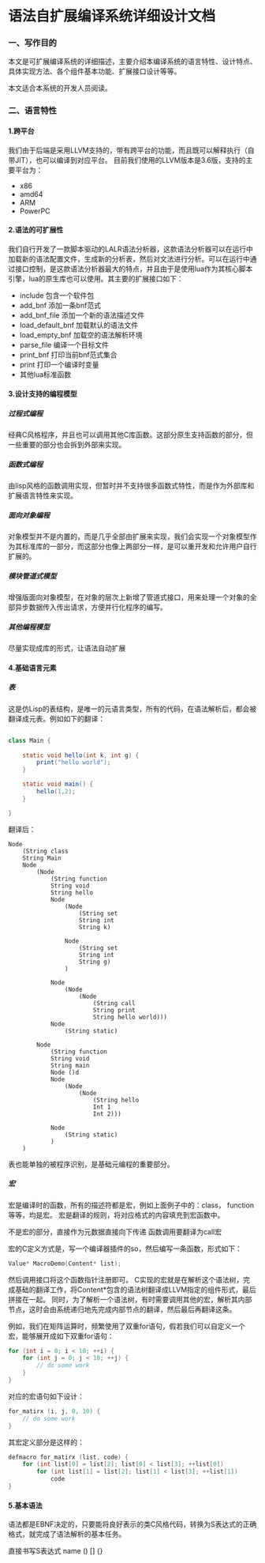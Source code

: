 语法自扩展编译系统详细设计文档
========================


### 一、写作目的

本文是可扩展编译系统的详细描述，主要介绍本编译系统的语言特性、设计特点、具体实现方法、各个组件基本功能、扩展接口设计等等。

本文适合本系统的开发人员阅读。

### 二、语言特性

#### 1.跨平台

我们由于后端是采用LLVM支持的，带有跨平台的功能，而且既可以解释执行（自带JIT），也可以编译到对应平台。
目前我们使用的LLVM版本是3.6版，支持的主要平台为：

* x86
* amd64
* ARM
* PowerPC

#### 2.语法的可扩展性

我们自行开发了一款脚本驱动的LALR语法分析器，这款语法分析器可以在运行中加载新的语法配置文件，生成新的分析表，然后对文法进行分析。可以在运行中通过接口控制，是这款语法分析器最大的特点，并且由于是使用lua作为其核心脚本引擎，lua的原生库也可以使用。其主要的扩展接口如下：

* include 包含一个软件包
* add_bnf 添加一条bnf范式
* add_bnf_file 添加一个新的语法描述文件
* load_default_bnf 加载默认的语法文件
* load_empty_bnf 加载空的语法解析环境
* parse_file 编译一个目标文件
* print_bnf 打印当前bnf范式集合
* print 打印一个编译时变量
* 其他lua标准函数

#### 3.设计支持的编程模型

##### 过程式编程

经典C风格程序，并且也可以调用其他C库函数。这部分原生支持函数的部分，但一些重要的部分也会拆到外部来实现。

##### 函数式编程

由lisp风格的函数调用实现，但暂时并不支持很多函数式特性，而是作为外部库和扩展语言特性来实现。

##### 面向对象编程

对象模型并不是内置的，而是几乎全部由扩展来实现，我们会实现一个对象模型作为其标准库的一部分，而这部分也像上两部分一样，是可以重开发和允许用户自行扩展的。

##### 模块管道式模型

增强版面向对象模型，在对象的层次上新增了管道式接口，用来处理一个对象的全部异步数据传入传出请求，方便并行化程序的编写。

##### 其他编程模型

尽量实现成库的形式，让语法自动扩展

#### 4.基础语言元素

##### 表

这是仿Lisp的表结构，是唯一的元语言类型，所有的代码，在语法解析后，都会被翻译成元表。例如如下的翻译：

```java

class Main {
	
	static void hello(int k, int g) {
		print("hello world");
	}

	static void main() {
		hello(1,2);
	}

}
```

翻译后：

```
Node
    (String class
    String Main
    Node
        (Node
            (String function
            String void
            String hello
            Node
                (Node
                    (String set
                    String int
                    String k)

                Node
                    (String set
                    String int
                    String g)
                )

            Node
                (Node
                    (Node
                        (String call
                        String print
                        String hello world)))
            Node
                (String static)

        Node
            (String function
            String void
            String main
            Node ()d
            Node
                (Node
                    (Node
                        (String hello
                        Int 1
                        Int 2)))

            Node
                (String static)
            )
	)
```

表也能单独的被程序识别，是基础元编程的重要部分。

##### 宏

宏是编译时的函数，所有的描述符都是宏，例如上面例子中的：class， function 等等，均是宏。
宏是翻译的规则，将对应格式的内容填充到宏函数中。

不是宏的部分，直接作为元数据直接向下传递
函数调用要翻译为call宏

宏的C定义方式是，写一个编译器插件的so，然后编写一条函数，形式如下：

```C
Value* MacroDemo(Content* list);
```

然后调用接口将这个函数指针注册即可。
C实现的宏就是在解析这个语法树，完成基础的翻译工作，将Content*包含的语法树翻译成LLVM指定的组件形式，最后拼接在一起。
同时，为了解析一个语法树，有时需要调用其他的宏，解析其内部节点，这时会由系统递归地先完成内部节点的翻译，然后最后再翻译这条。


例如，我们在矩阵运算时，频繁使用了双重for语句，假若我们可以自定义一个宏，能够展开成如下双重for语句：

```C
for (int i = 0; i < 10; ++i) {
	for (int j = 0; j < 10; ++j) {
		// do some work
	}
}
```

对应的宏语句如下设计：

```C
for_matirx (i, j, 0, 10) {
	// do some work
}
```

其宏定义部分是这样的：

```C
defmacro for_matirx (list, code) {
	for (int list[0] = list[2]; list[0] < list[3]; ++list[0]) 
		for (int list[1] = list[2]; list[1] < list[3]; ++list[1]) 
			code
}
```


#### 5.基本语法

语法都是EBNF决定的，只要能将良好表示的类C风格代码，转换为S表达式的正确格式，就完成了语法解析的基本任务。

直接书写S表达式
name () [] {}

